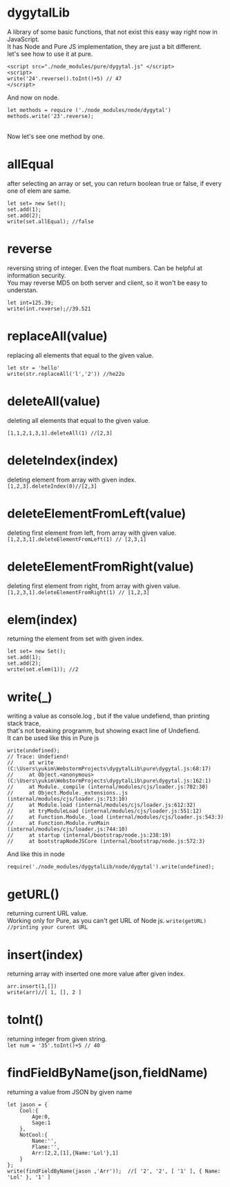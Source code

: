 # dygytalLib
A library of some basic functions, that not exist this easy way right now in JavaScript. <br>
It has Node and Pure JS implementation, they are just a bit different. <br>
let's see how to use it at pure.<br>
```
<script src="./node_modules/pure/dygytal.js" </script> 
<script> 
write('24'.reverse().toInt()+5) // 47 
</script> 
```
And now on node. <br>
```
let methods = require ('./node_modules/node/dygytal')
methods.write('23'.reverse);
```
<br>
Now let's see one method by one. <br>

# allEqual <br>
after selecting an array or set, you can return boolean true or false, if every one of elem are same. <br>
```
let set= new Set();
set.add(1);
set.add(2);
write(set.allEqual); //false
```

# reverse <br>
reversing string of integer. Even the float numbers. Can be helpful at information security.<br> 
You may reverse MD5 on both server and client, so it won't be easy to understan.<br>
```
let int=125.39;
write(int.reverse);//39.521
```

# replaceAll(value) <br>
replacing all elements that equal to the given value.<br>
```
let str = 'hello'
write(str.replaceAll('l','2')) //he22o
```

# deleteAll(value) <br>
deleting all elements that equal to the given value.<br>
```
[1,1,2,1,3,1].deleteAll(1) //[2,3]
```

# deleteIndex(index) <br>
deleting element from array with given index. <br>
```[1,2,3].deleteIndex(0)//[2,3] ```

# deleteElementFromLeft(value) <br>
deleting first element from left, from array with given value. <br>
```[1,2,3,1].deleteElementFromLeft(1) // [2,3,1] ```

# deleteElementFromRight(value) <br>
deleting first element from right, from array with given value. <br>
```[1,2,3,1].deleteElementFromRight(1) // [1,2,3] ```

# elem(index) <br>
returning the element from set with given index. <br>
```
let set= new Set();
set.add(1);
set.add(2);
write(set.elem(1)); //2
```
# write(_) <br>
writing a value as console.log , but if the value undefiend, than printing stack trace, <br>
that's not breaking programm, but showing exact line of Undefiend. <br> It can be used like this in Pure js
```
write(undefined);
// Trace: Undefiend!
//     at write (C:\Users\yukim\WebstormProjects\dygytalLib\pure\dygytal.js:68:17)
//     at Object.<anonymous> (C:\Users\yukim\WebstormProjects\dygytalLib\pure\dygytal.js:162:1)
//     at Module._compile (internal/modules/cjs/loader.js:702:30)
//     at Object.Module._extensions..js (internal/modules/cjs/loader.js:713:10)
//     at Module.load (internal/modules/cjs/loader.js:612:32)
//     at tryModuleLoad (internal/modules/cjs/loader.js:551:12)
//     at Function.Module._load (internal/modules/cjs/loader.js:543:3)
//     at Function.Module.runMain (internal/modules/cjs/loader.js:744:10)
//     at startup (internal/bootstrap/node.js:238:19)
//     at bootstrapNodeJSCore (internal/bootstrap/node.js:572:3)
```
And like this in node
```
require('./node_modules/dygytalLib/node/dygytal').write(undefined);
```

# getURL() <br>
returning current URL value. <br> Working only for Pure, as you can't get URL of Node js.
```write(getURL) //printing your curent URL```


# insert(index) <br>
returning array with inserted one more value after given index. <br>
```let arr = [1,2]
arr.insert(1,[])
write(arr)//[ 1, [], 2 ]
```

# toInt() <br>
returning integer from given string. <br>
``` let num = '35'.toInt()+5 // 40 ```
# findFieldByName(json,fieldName) <br>
returning a  value from JSON by given name<br>
```
let jason = {
    Cool:{
        Age:0,
        Sage:1
    },
    NotCool:{
        Name:'',
        Flame:'',
        Arr:[2,2,[1],{Name:'Lol'},1]
    }
};
write(findFieldByName(jason ,'Arr'));  //[ '2', '2', [ '1' ], { Name: 'Lol' }, '1' ]
```
